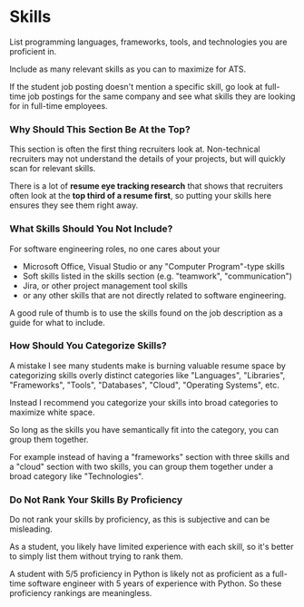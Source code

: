 # Skills

List programming languages, frameworks, tools, and technologies you are proficient in.

Include as many relevant skills as you can to maximize for ATS.

If the student job posting doesn't mention a specific skill, go look at full-time job postings for the same company and see what skills they are looking for in full-time employees.

### Why Should This Section Be At the Top?

This section is often the first thing recruiters look at. Non-technical recruiters may not understand the details of your projects, but will quickly scan for relevant skills.

There is a lot of **resume eye tracking research** that shows that recruiters often look at the **top third of a resume first**, so putting your skills here ensures they see them right away.

### What Skills Should You Not Include?

For software engineering roles, no one cares about your

- Microsoft Office, Visual Studio or any "Computer Program"-type skills
- Soft skills listed in the skills section (e.g. "teamwork", "communication")
- Jira, or other project management tool skills
- or any other skills that are not directly related to software engineering.

A good rule of thumb is to use the skills found on the job description as a guide for what to include.

### How Should You Categorize Skills?

A mistake I see many students make is burning valuable resume space by categorizing skills overly distinct categories like "Languages", "Libraries", "Frameworks", "Tools", "Databases", "Cloud", "Operating Systems", etc.

Instead I recommend you categorize your skills into broad categories to maximize white space.

So long as the skills you have semantically fit into the category, you can group them together.

For example instead of having a "frameworks" section with three skills and a "cloud" section with two skills, you can group them together under a broad category like "Technologies".

### Do Not Rank Your Skills By Proficiency

Do not rank your skills by proficiency, as this is subjective and can be misleading.

As a student, you likely have limited experience with each skill, so it's better to simply list them without trying to rank them.

A student with 5/5 proficiency in Python is likely not as proficient as a full-time software engineer with 5 years of experience with Python. So these proficiency rankings are meaningless.
